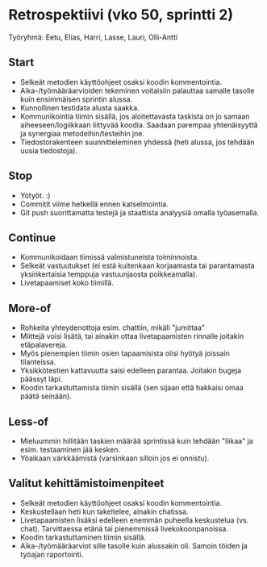 # Retrospektiivi (vko 50, sprintti 2)

Työryhmä: Eetu, Elias, Harri, Lasse, Lauri, Olli-Antti

## Start

* Selkeät metodien käyttöohjeet osaksi koodin kommentointia.
* Aika-/työmääräarvioiden tekeminen voitaisiin palauttaa
samalle tasolle kuin ensimmäisen sprintin alussa.
* Kunnollinen testidata alusta saakka.
* Kommunikointia tiimin sisällä, jos aloitettavasta taskista on jo samaan aiheeseen/logiikkaan liittyvää koodia. Saadaan parempaa yhtenäisyyttä ja synergiaa metodeihin/testeihin jne.
* Tiedostorakenteen suunnitteleminen yhdessä (heti alussa, jos tehdään uusia tiedostoja).

## Stop

* Yötyöt. :)
* Commitit viime hetkellä ennen katselmointia.
* Git push suorittamatta testejä ja staattista analyysiä omalla työasemalla.

## Continue

* Kommunikoidaan tiimissä valmistuneista toiminnoista.
* Selkeät vastuutukset (ei estä kuitenkaan korjaamasta tai parantamasta yksinkertaisia temppuja vastuunjaosta poikkeamalla).
* Livetapaamiset koko tiimillä.

## More-of

* Rohkeita yhteydenottoja esim. chattiin, mikäli "jumittaa"
* Miittejä voisi lisätä, tai ainakin ottaa livetapaamisten rinnalle joitakin etäpalavereja.
* Myös pienempien tiimin osien tapaamisista olisi hyötyä joissain tilanteissa.
* Yksikkötestien kattavuutta saisi edelleen parantaa. Joitakin bugeja päässyt läpi.
* Koodin tarkastuttamista tiimin sisällä (sen sijaan että hakkaisi omaa päätä seinään).


## Less-of

* Mieluummin hillitään taskien määrää sprintissä kuin tehdään "liikaa" ja esim. testaaminen jää kesken.
* Yöaikaan värkkäämistä (varsinkaan silloin jos ei onnistu).

## Valitut kehittämistoimenpiteet

* Selkeät metodien käyttöohjeet osaksi koodin kommentointia.
* Keskustellaan heti kun takeltelee, ainakin chatissa.
* Livetapaamisten lisäksi edelleen enemmän puheella keskustelua (vs. chat). Tarvittaessa etänä tai pienemmissä livekokoonpanoissa.
* Koodin tarkastuttaminen tiimin sisällä.
* Aika-/työmääräarviot sille tasolle kuin alussakin oli. Samoin töiden ja työajan raportointi.
